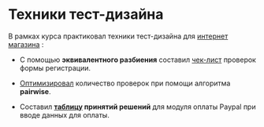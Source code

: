# Техники тест-дизайна
В рамках курса практиковал техники тест-дизайна для [интернет магазина](https://demoshopping.ru/) :

 - С помощью **эквивалентного разбиения** составил [чек-лист](https://docs.google.com/spreadsheets/d/1OLnaQocGf5PwqtCx8pezl4iARMrtHMuZH6JMSyOCvpE/edit?usp=sharing) проверок формы регистрации.

 - [Оптимизировал](https://docs.google.com/spreadsheets/d/1BFTdDo5P3VtD9PYb4Ga7EVA3jO19vcgE7E1-CNCalL4/edit?usp=sharing) количество проверок при помощи алгоритма **pairwise**.

 - Составил **[таблицу](https://docs.google.com/spreadsheets/d/1kLgpal5ogwwqgpXoGGyLHMXdcTx0k0XelIZ25oloRQQ/edit?usp=sharing) принятий решений** для модуля оплаты Paypal при вводе данных для оплаты.
